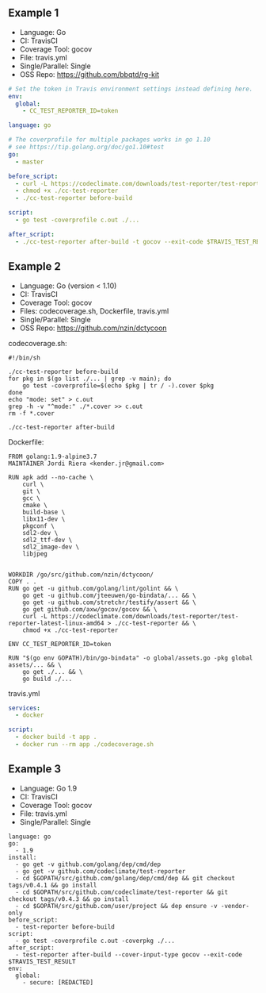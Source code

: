 ## Example 1
- Language: Go
- CI: TravisCI
- Coverage Tool: gocov
- File: travis.yml
- Single/Parallel: Single
- OSS Repo: https://github.com/bbqtd/rg-kit

```yml
# Set the token in Travis environment settings instead defining here.
env:
  global:
    - CC_TEST_REPORTER_ID=token

language: go

# The coverprofile for multiple packages works in go 1.10
# see https://tip.golang.org/doc/go1.10#test
go:
  - master

before_script:
  - curl -L https://codeclimate.com/downloads/test-reporter/test-reporter-latest-linux-amd64 > ./cc-test-reporter
  - chmod +x ./cc-test-reporter
  - ./cc-test-reporter before-build

script:
  - go test -coverprofile c.out ./...

after_script:
  - ./cc-test-reporter after-build -t gocov --exit-code $TRAVIS_TEST_RESULT
```

## Example 2
- Language: Go (version < 1.10)
- CI: TravisCI
- Coverage Tool: gocov
- Files: codecoverage.sh, Dockerfile, travis.yml
- Single/Parallel: Single
- OSS Repo: https://github.com/nzin/dctycoon


codecoverage.sh:
```
#!/bin/sh

./cc-test-reporter before-build 
for pkg in $(go list ./... | grep -v main); do
    go test -coverprofile=$(echo $pkg | tr / -).cover $pkg
done
echo "mode: set" > c.out
grep -h -v "^mode:" ./*.cover >> c.out
rm -f *.cover

./cc-test-reporter after-build
```

Dockerfile:
```
FROM golang:1.9-alpine3.7
MAINTAINER Jordi Riera <kender.jr@gmail.com>

RUN apk add --no-cache \
    curl \
    git \
    gcc \
    cmake \
    build-base \
    libx11-dev \
    pkgconf \
    sdl2-dev \
    sdl2_ttf-dev \
    sdl2_image-dev \
    libjpeg


WORKDIR /go/src/github.com/nzin/dctycoon/
COPY . .
RUN go get -u github.com/golang/lint/golint && \
    go get -u github.com/jteeuwen/go-bindata/... && \
    go get -u github.com/stretchr/testify/assert && \
    go get github.com/axw/gocov/gocov && \
    curl -L https://codeclimate.com/downloads/test-reporter/test-reporter-latest-linux-amd64 > ./cc-test-reporter && \
    chmod +x ./cc-test-reporter

ENV CC_TEST_REPORTER_ID=token

RUN "$(go env GOPATH)/bin/go-bindata" -o global/assets.go -pkg global assets/... && \
    go get ./... && \
    go build ./...
```

travis.yml
```yaml
services:
  - docker

script:
  - docker build -t app .
  - docker run --rm app ./codecoverage.sh
```


## Example 3
- Language: Go 1.9
- CI: TravisCI
- Coverage Tool: gocov
- File: travis.yml
- Single/Parallel: Single

```
language: go
go:
  - 1.9
install:
  - go get -v github.com/golang/dep/cmd/dep
  - go get -v github.com/codeclimate/test-reporter
  - cd $GOPATH/src/github.com/golang/dep/cmd/dep && git checkout tags/v0.4.1 && go install
  - cd $GOPATH/src/github.com/codeclimate/test-reporter && git checkout tags/v0.4.3 && go install
  - cd $GOPATH/src/github.com/user/project && dep ensure -v -vendor-only
before_script:
  - test-reporter before-build
script:
  - go test -coverprofile c.out -coverpkg ./...
after_script:
  - test-reporter after-build --cover-input-type gocov --exit-code $TRAVIS_TEST_RESULT
env:
  global:
    - secure: [REDACTED]
    
```
